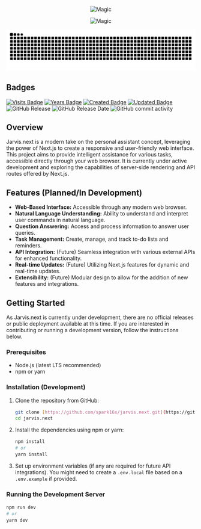 <p align="center">
  <img src="https://capsule-render.vercel.app/api?type=waving&height=300&color=gradient&text=Jarvis&animation=fadeIn" alt="Magic"></img>
</p>

<p align="center">
  <img src="https://readme-typing-svg.herokuapp.com?font=Playwrite+AU+SA&pause=1000&center=true&width=435&lines=A+personal+assistant+project;by+Pratham+Vig;built+with+Next.js" alt="Magic"></img>
</p>

<picture align="center">
  <source media="(prefers-color-scheme: dark)" srcset="https://raw.githubusercontent.com/spark16x/jarvis.next/output/github-contribution-grid-snake-dark.svg">
  <source media="(prefers-color-scheme: light)" srcset="https://raw.githubusercontent.com/spark16x/jarvis.next/output/github-contribution-grid-snake.svg">
  <img alt="github contribution grid snake animation" src="https://raw.githubusercontent.com/spark16x/jarvis.next/output/github-contribution-grid-snake.svg">
</picture>

## Badges

[![Visits Badge](https://badges.pufler.dev/visits/spark16x/jarvis.next)](https://badges.pufler.dev)  [![Years Badge](https://badges.pufler.dev/years/spark16x)](https://badges.pufler.dev)    [![Created Badge](https://badges.pufler.dev/created/spark16x/jarvis.next)](https://badges.pufler.dev)    [![Updated Badge](https://badges.pufler.dev/updated/spark16x/jarvis.next)](https://badges.pufler.dev)   ![GitHub Release](https://img.shields.io/github/v/release/spark16x/jarvis.next)    ![GitHub Release Date](https://img.shields.io/github/release-date/spark16x/jarvis.next)
     ![GitHub commit activity](https://img.shields.io/github/commit-activity/m/spark16x/jarvis.next)




## Overview

Jarvis.next is a modern take on the personal assistant concept, leveraging the power of Next.js to create a responsive and user-friendly web interface. This project aims to provide intelligent assistance for various tasks, accessible directly through your web browser. It is currently under active development and exploring the capabilities of server-side rendering and API routes offered by Next.js.

## Features (Planned/In Development)

* **Web-Based Interface:** Accessible through any modern web browser.
* **Natural Language Understanding:** Ability to understand and interpret user commands in natural language.
* **Question Answering:** Access and process information to answer user queries.
* **Task Management:** Create, manage, and track to-do lists and reminders.
* **API Integration:** (Future) Seamless integration with various external APIs for enhanced functionality.
* **Real-time Updates:** (Future) Utilizing Next.js features for dynamic and real-time updates.
* **Extensibility:** (Future) Modular design to allow for the addition of new features and integrations.

## Getting Started

As Jarvis.next is currently under development, there are no official releases or public deployment available at this time. If you are interested in contributing or running a development version, follow the instructions below.

### Prerequisites

* Node.js (latest LTS recommended)
* npm or yarn

### Installation (Development)

1.  Clone the repository from GitHub:
    ```bash
    git clone [https://github.com/spark16x/jarvis.next.git](https://github.com/spark16x/jarvis.next.git)
    cd jarvis.next
    ```

2.  Install the dependencies using npm or yarn:
    ```bash
    npm install
    # or
    yarn install
    ```

3.  Set up environment variables (if any are required for future API integrations). You might need to create a `.env.local` file based on a `.env.example` if provided.

### Running the Development Server

```bash
npm run dev
# or
yarn dev